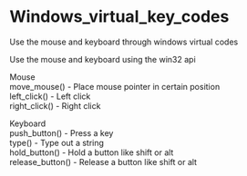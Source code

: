 # Windows_virtual_key_codes
Use the mouse and keyboard through windows virtual codes  

Use the mouse and keyboard using the win32 api  
  
Mouse  
move_mouse() - Place mouse pointer in certain position  
left_click() - Left click  
right_click() - Right click  
  
Keyboard  
push_button() - Press a key  
type() - Type out a string  
hold_button() - Hold a button like shift or alt  
release_button() - Release a button like shift or alt  
